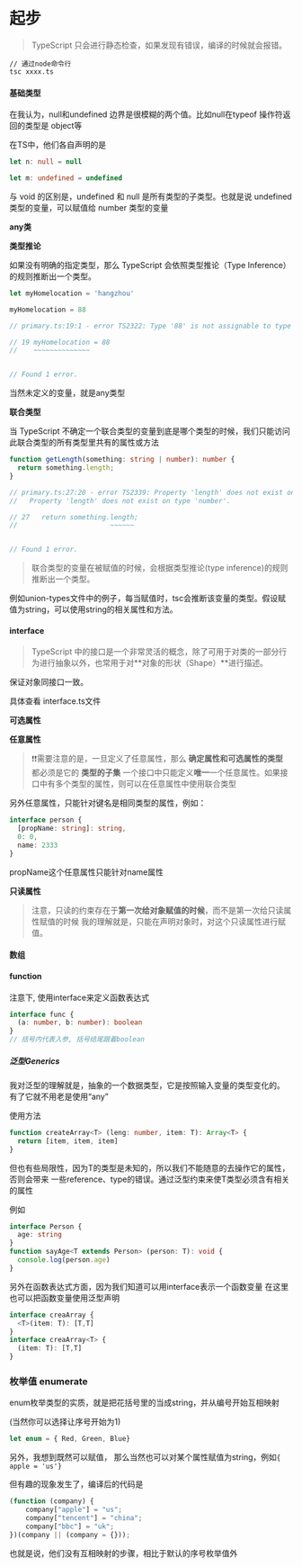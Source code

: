 # 起步

> TypeScript 只会进行静态检查，如果发现有错误，编译的时候就会报错。

```
// 通过node命令行
tsc xxxx.ts
```


#### 基础类型

在我认为，null和undefined 边界是很模糊的两个值。比如null在typeof 操作符返回的类型是 object等

在TS中，他们各自声明的是

```ts
let n: null = null

let m: undefined = undefined
```

与 void 的区别是，undefined 和 null 是所有类型的子类型。也就是说 undefined 类型的变量，可以赋值给 number 类型的变量


**any类**

**类型推论**

如果没有明确的指定类型，那么 TypeScript 会依照类型推论（Type Inference）的规则推断出一个类型。

```ts
let myHomelocation = 'hangzhou'

myHomelocation = 88

// primary.ts:19:1 - error TS2322: Type '88' is not assignable to type 'string'.

// 19 myHomelocation = 88
//    ~~~~~~~~~~~~~~


// Found 1 error.

```

当然未定义的变量，就是any类型


**联合类型**

当 TypeScript 不确定一个联合类型的变量到底是哪个类型的时候，我们只能访问此联合类型的所有类型里共有的属性或方法

```ts
function getLength(something: string | number): number {
  return something.length;
}

// primary.ts:27:20 - error TS2339: Property 'length' does not exist on type 'string | number'.
//   Property 'length' does not exist on type 'number'.

// 27   return something.length;
//                       ~~~~~~


// Found 1 error.

```

> 联合类型的变量在被赋值的时候，会根据类型推论(type inference)的规则推断出一个类型。

例如union-types文件中的例子，每当赋值时，tsc会推断该变量的类型。假设赋值为string，可以使用string的相关属性和方法。

#### interface

> TypeScript 中的接口是一个非常灵活的概念，除了可用于对类的一部分行为进行抽象以外，也常用于对**对象的形状（Shape）**进行描述。

保证对象同接口一致。

具体查看 interface.ts文件

**可选属性**

**任意属性**

> :exclamation::exclamation:需要注意的是，一旦定义了任意属性，那么 **确定属性和可选属性的类型** 都必须是它的 **类型的子集**
> 一个接口中只能定义**唯一**一个任意属性。如果接口中有多个类型的属性，则可以在任意属性中使用联合类型

另外任意属性，只能针对键名是相同类型的属性，例如：

```ts
interface person {
  [propName: string]: string,
  0: 0,
  name: 2333
}
```
propName这个任意属性只能针对name属性

**只读属性**

> 注意，只读的约束存在于**第一次给对象赋值的时候**，而不是第一次给只读属性赋值的时候
> 我的理解就是，只能在声明对象时，对这个只读属性进行赋值。

#### 数组

#### function

注意下, 使用interface来定义函数表达式
```ts
interface func {
  (a: number, b: number): boolean
}
// 括号内代表入参, 括号结尾跟着boolean
```

##### 泛型Generics

我对泛型的理解就是，抽象的一个数据类型，它是按照输入变量的类型变化的。
有了它就不用老是使用“any”

使用方法
```ts
function createArray<T> (leng: number, item: T): Array<T> {
  return [item, item, item]
}
```

但也有些局限性，因为T的类型是未知的，所以我们不能随意的去操作它的属性，否则会带来
一些reference、type的错误。通过泛型约束来使T类型必须含有相关的属性

例如
```ts
interface Person {
  age: string
}
function sayAge<T extends Person> (person: T): void {
  console.log(person.age)
}
```

另外在函数表达式方面，因为我们知道可以用interface表示一个函数变量
在这里也可以把函数变量使用泛型声明

```ts
interface creaArray {
  <T>(item: T): [T,T]
}
interface creaArray<T> {
  (item: T): [T,T]
}
```

### 枚举值 enumerate

enum枚举类型的实质，就是把花括号里的当成string，并从编号开始互相映射

(当然你可以选择让序号开始为1)

```ts
let enum = { Red, Green, Blue}
```

另外，我想到既然可以赋值， 那么当然也可以对某个属性赋值为string，例如``` { apple = 'us'} ```

但有趣的现象发生了，编译后的代码是


```js
(function (company) {
    company["apple"] = "us";
    company["tencent"] = "china";
    company["bbc"] = "uk";
})(company || (company = {}));
```

也就是说，他们没有互相映射的步骤，相比于默认的序号枚举值外